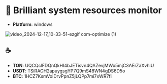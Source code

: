 # 💎 Brilliant system resources monitor
- **Platform**: windows
  
![video_2024-12-17_10-33-51-ezgif com-optimize (1)](https://github.com/user-attachments/assets/edecafad-eca2-43d9-94a6-d69f07ff9db4)

## ☕️
- **TON**: UQCQclFDQnQkHI4bJETisvn4QAZevjMWx5mjC3AErZaXvhlU
- **USDT**: TSiRAGH2apuygsgYP7Q9mS48WN4gDS6D5o
- **BTC**: 1HCZ7KsmVoiDrvPpnZ5jLQPp7mi7xWR7fi
